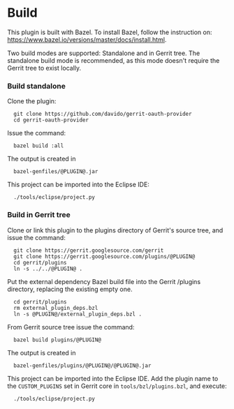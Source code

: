 Build
=====

This plugin is built with Bazel. To install Bazel, follow
the instruction on: https://www.bazel.io/versions/master/docs/install.html.

Two build modes are supported: Standalone and in Gerrit tree.
The standalone build mode is recommended, as this mode doesn't
require the Gerrit tree to exist locally.

### Build standalone

Clone the plugin:

```
  git clone https://github.com/davido/gerrit-oauth-provider
  cd gerrit-oauth-provider
```

Issue the command:

```
  bazel build :all
```

The output is created in

```
  bazel-genfiles/@PLUGIN@.jar
```

This project can be imported into the Eclipse IDE:

```
  ./tools/eclipse/project.py
```

### Build in Gerrit tree

Clone or link this plugin to the plugins directory of Gerrit's
source tree, and issue the command:

```
  git clone https://gerrit.googlesource.com/gerrit
  git clone https://gerrit.googlesource.com/plugins/@PLUGIN@
  cd gerrit/plugins
  ln -s ../../@PLUGIN@ .
```

Put the external dependency Bazel build file into the Gerrit /plugins
directory, replacing the existing empty one.

```
  cd gerrit/plugins
  rm external_plugin_deps.bzl
  ln -s @PLUGIN@/external_plugin_deps.bzl .
```

From Gerrit source tree issue the command:

```
  bazel build plugins/@PLUGIN@
```

The output is created in

```
  bazel-genfiles/plugins/@PLUGIN@/@PLUGIN@.jar
```

This project can be imported into the Eclipse IDE.
Add the plugin name to the `CUSTOM_PLUGINS` set in
Gerrit core in `tools/bzl/plugins.bzl`, and execute:

```
  ./tools/eclipse/project.py
```

